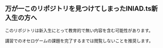 ## 万が一このリポジトリを見つけてしまったINIAD.ts新入生の方へ

このリポジトリは新入生にとって教育的で無い内容を含む可能性があります。

講習でのオセロゲームの課題を完了するまでは閲覧しないことを推奨します。
